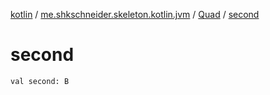 [kotlin](../../index.md) / [me.shkschneider.skeleton.kotlin.jvm](../index.md) / [Quad](index.md) / [second](./second.md)

# second

`val second: B`